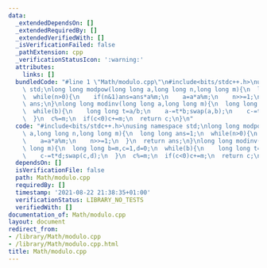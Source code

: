 ```yaml
---
data:
  _extendedDependsOn: []
  _extendedRequiredBy: []
  _extendedVerifiedWith: []
  _isVerificationFailed: false
  _pathExtension: cpp
  _verificationStatusIcon: ':warning:'
  attributes:
    links: []
  bundledCode: "#line 1 \"Math/modulo.cpp\"\n#include<bits/stdc++.h>\nusing namespace\
    \ std;\nlong long modpow(long long a,long long n,long long m){\n  long long ans=1;\n\
    \  while(n>0){\n    if(n&1)ans=ans*a%m;\n    a=a*a%m;\n    n>>=1;\n  }\n  return\
    \ ans;\n}\nlong long modinv(long long a,long long m){\n  long long b=m,c=1,d=0;\n\
    \  while(b){\n    long long t=a/b;\n    a-=t*b;swap(a,b);\n    c-=t*d;swap(c,d);\n\
    \  }\n  c%=m;\n  if(c<0)c+=m;\n  return c;\n}\n"
  code: "#include<bits/stdc++.h>\nusing namespace std;\nlong long modpow(long long\
    \ a,long long n,long long m){\n  long long ans=1;\n  while(n>0){\n    if(n&1)ans=ans*a%m;\n\
    \    a=a*a%m;\n    n>>=1;\n  }\n  return ans;\n}\nlong long modinv(long long a,long\
    \ long m){\n  long long b=m,c=1,d=0;\n  while(b){\n    long long t=a/b;\n    a-=t*b;swap(a,b);\n\
    \    c-=t*d;swap(c,d);\n  }\n  c%=m;\n  if(c<0)c+=m;\n  return c;\n}"
  dependsOn: []
  isVerificationFile: false
  path: Math/modulo.cpp
  requiredBy: []
  timestamp: '2021-08-22 21:38:35+01:00'
  verificationStatus: LIBRARY_NO_TESTS
  verifiedWith: []
documentation_of: Math/modulo.cpp
layout: document
redirect_from:
- /library/Math/modulo.cpp
- /library/Math/modulo.cpp.html
title: Math/modulo.cpp
---
```


